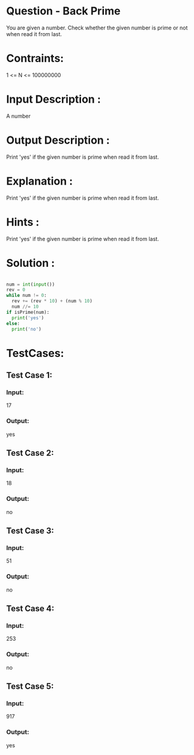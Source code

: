 # Question - Back Prime
You are given a number. Check whether the given number is prime or not when read it from last.

# Contraints:
1 <= N <= 100000000

# Input Description :
A number

# Output Description :
Print 'yes' if the given number is prime when read it from last.

# Explanation :
Print 'yes' if the given number is prime when read it from last.

# Hints :
Print 'yes' if the given number is prime when read it from last.

# Solution :
```python

num = int(input())
rev = 0
while num != 0:
  rev += (rev * 10) + (num % 10)
  num //= 10
if isPrime(num):
  print('yes')
else:
  print('no')

```

# TestCases:
## Test Case 1:
### Input:
17
### Output:
yes


## Test Case 2:
### Input:
18
### Output:
no


## Test Case 3:
### Input:
51
### Output:
no


## Test Case 4:
### Input:
253
### Output:
no


## Test Case 5:
### Input:
917
### Output:
yes
